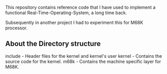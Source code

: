 This repository contains reference code that I have used to implement a
functional Real-Time-Operating-System, a long time back.

Subsequently in another project I had to experiment this for M68K processor.

About the Directory structure
-----------------------------

include     - Header files for the kernel and kernel's user
kernel      - Contains the source code for the kernel.
m68k        - Contains the machine specific layer for M68K.
